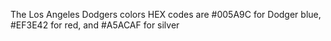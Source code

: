 The Los Angeles Dodgers colors HEX codes are #005A9C for Dodger blue, #EF3E42 for red, and #A5ACAF for silver